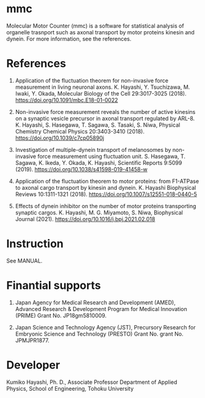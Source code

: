 # mmc
Molecular Motor Counter (mmc) is a software for statistical analysis of organelle trasnport such as axonal transport by motor proteins kinesin and dynein. 
For more information, see the references. 

# References
1. Application of the fluctuation theorem for non-invasive force measurement in living neuronal axons. K. Hayashi, Y. Tsuchizawa, M. Iwaki, Y. Okada, Molecular Biology of the Cell 29:3017-3025 (2018). https://doi.org/10.1091/mbc.E18-01-0022

2. Non-invasive force measurement reveals the number of active kinesins on a synaptic vesicle precursor in axonal transport regulated by ARL-8. K. Hayashi, S. Hasegawa, T. Sagawa, S. Tasaki, S. Niwa, Physical Chemistry Chemical Physics 20:3403-3410 (2018). https://doi.org/10.1039/c7cp05890j

3. Investigation of multiple-dynein transport of melanosomes by non-invasive force measurement using fluctuation unit. S. Hasegawa, T. Sagawa, K. Ikeda, Y. Okada, K. Hayashi, Scientific Reports 9:5099 (2019). https://doi.org/10.1038/s41598-019-41458-w

4. Application of the fluctuation theorem to motor proteins: from F1-ATPase to axonal cargo transport by kinesin and dynein. K. Hayashi
Biophysical Reviews 10:1311-1321 (2018). https://doi.org/10.1007/s12551-018-0440-5

5. Effects of dynein inhibitor on the number of motor proteins transporting synaptic cargos. K. Hayashi, M. G. Miyamoto, S. Niwa, Biophysical Journal (2021). https://doi.org/10.1016/j.bpj.2021.02.018


# Instruction
See MANUAL.

# Finantial supports
1. Japan Agency for Medical Research and Development (AMED), Advanced Research & Development Program for Medical Innovation (PRIME) Grant No. JP18gm5810009.

2. Japan Science and Technology Agency (JST), Precursory Research for Embryonic Science and Technology (PRESTO) Grant No. grant No. JPMJPR1877.

# Developer

Kumiko Hayashi, Ph. D., Associate Professor
Department of Applied Physics, School of Engineering, Tohoku University 

